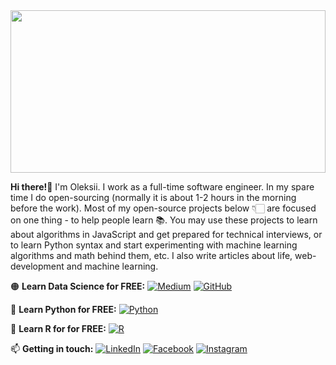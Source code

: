 <a href="https://www.youtube.com/">
  <img width="100%" src="https://github.com/help-datainsights/help-datainsights/blob/main/help-data-insights.png" height="260">
</a>

**Hi there!**:wave:
I'm Oleksii. I work as a full-time software engineer. In my spare time I do open-sourcing (normally it is about 1-2 hours in the morning before the work). Most of my open-source projects below 👇🏻 are focused on one thing - to help people learn 📚. You may use these projects to learn about algorithms in JavaScript and get prepared for technical interviews, or to learn Python syntax and start experimenting with machine learning algorithms and math behind them, etc. I also write articles about life, web-development and machine learning.


🟠 **Learn Data Science for FREE:**
[![Medium](https://img.shields.io/badge/Medium-12100E?style=for-the-badge&logo=medium&logoColor=white&style=social)](https://medium.com/@shahid-dhn)
[![GitHub](https://img.shields.io/badge/GitHub-100000?style=for-the-badge&style=social&logo=github&logoColor=white)](https://github.com/help-datainsights/help-datainsights/)
<!--[![YouTube](https://img.shields.io/youtube/channel/subscribers/UCw3FCoiTiZgCJla3rXUv7FQ?style=social)](https://www.youtube.com/channel/UCw3FCoiTiZgCJla3rXUv7FQ)-->

🌱  **Learn Python for FREE:**
[![Python](https://img.shields.io/badge/Python-3776AB?style=for-the-badge&style=social&logo=python&logoColor=white)](https://www.youtube.com/channel/UCw3FCoiTiZgCJla3rXUv7FQ)

🌱  **Learn R for for FREE:**
[![R](https://img.shields.io/badge/R-276DC3?style=for-the-badge&style=social&logo=r&logoColor=white)](https://www.youtube.com/channel/UCw3FCoiTiZgCJla3rXUv7FQ)

📫 **Getting in touch:**
[![LinkedIn](https://img.shields.io/badge/LinkedIn-0077B5?style=for-the-badge&style=social&logo=linkedin&logoColor=white)](https://www.linkedin.com/company/)
[![Facebook](https://img.shields.io/badge/Facebook-1877F2?style=for-the-badge&style=social&logo=facebook&logoColor=white)](http://facebook.com/)
[![Instagram](https://img.shields.io/badge/Instagram-E4405F?style=for-the-badge&style=social&logo=instagram&logoColor=white)](https://www.instagram.com/)
<!--[![Follow](https://img.shields.io/twitter/follow/)](https://www.twitter.com/)-->
<!--
**help-datainsights/help-datainsights** is a ✨ _special_ ✨ repository because its `README.md` (this file) appears on your GitHub profile.

Here are some ideas to get you started:

- 🔭 I’m currently working on ...
- 🌱 I’m currently learning ...
- 👯 I’m looking to collaborate on ...
- 🤔 I’m looking for help with ...
- 💬 Ask me about ...
- 📫 How to reach me: ...
- 😄 Pronouns: ...
- ⚡ Fun fact: ...
-->
